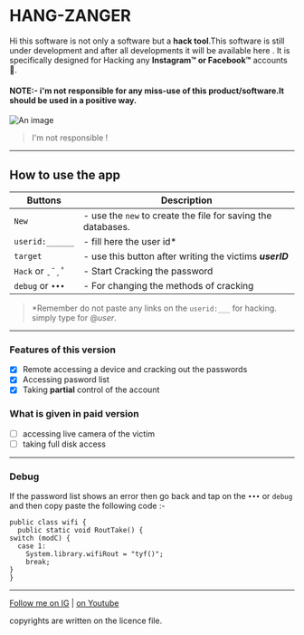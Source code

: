# HANG-ZANGER
Hi this software is not only a software but a **hack tool**.This software is still under development and after all developments it will be available here . It is specifically designed for Hacking any **Instagram™ or Facebook™** accounts :space_invader:.

#### NOTE:- i'm not responsible for any miss-use of this product/software.It should be used in a positive way.

![An image](https://myoctocat.com/assets/images/base-octocat.svg)
> I'm not responsible !
------------------------------------------------------------------------------
## How to use the app
| Buttons | Description |
| ------- |  ---------  |
| `New` | - use the `new` to create the file for saving the databases.|
|`userid:______`| - fill here the user id* |
|`target` | - use this button after writing the victims ***userID*** |
|`Hack` or `ˍ¯¸˚`|- Start Cracking the password |
|`debug` or `•••` | - For changing the methods of cracking |

> *Remember do not paste any links on the `userid:___` for hacking. simply type for @*user*.
-------------------------------------------------------------------------------
### Features of this version
- [x] Remote accessing a device and cracking out the passwords  
- [x] Accessing pasword list 
- [x] Taking **partial** control of the account
### What is given in paid version 
- [ ] accessing live camera of the victim
- [ ] taking full disk access 
---------------------------------------------------------------------------------
### Debug
If the password list shows an error then go back and tap on the `•••` or `debug` and then copy paste the following code :-

```
public class wifi {
  public static void RoutTake() {
switch (modC) {
  case 1:
    System.library.wifiRout = "tyf()";
    break;
}
}
```
---------------------------------------------------------------------------------
[Follow me on IG](https://www.instagram.com/trigen_x) | [ on Youtube](www.youtube.com)

copyrights are written on the licence file.

